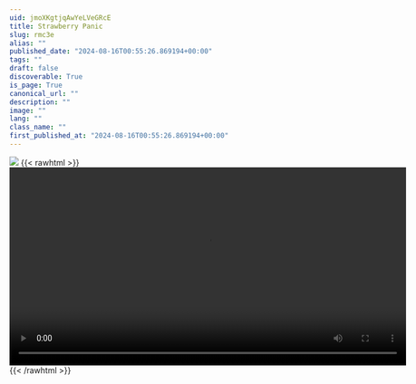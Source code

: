 ```yaml
---
uid: jmoXKgtjqAwYeLVeGRcE
title: Strawberry Panic
slug: rmc3e
alias: ""
published_date: "2024-08-16T00:55:26.869194+00:00"
tags: ""
draft: false
discoverable: True
is_page: True
canonical_url: ""
description: ""
image: ""
lang: ""
class_name: ""
first_published_at: "2024-08-16T00:55:26.869194+00:00"
---
```


![](https://pomf2.lain.la/f/q5rh99gs.png)
{{< rawhtml >}}
<video width="700" height="350" controls="">
<source src="https://pomf2.lain.la/f/tldovm5i.mp4" type="video/mp4">
Your browser does not support HTML video.
</video>
{{< /rawhtml >}}
